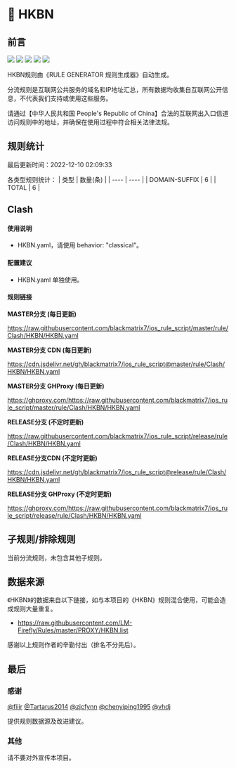 # 🧸 HKBN

## 前言

![](https://shields.io/badge/-移除重复规则-ff69b4) ![](https://shields.io/badge/-DOMAIN与DOMAIN--SUFFIX合并-green) ![](https://shields.io/badge/-DOMAIN--SUFFIX间合并-critical) ![](https://shields.io/badge/-DOMAIN--SUFFIX与DOMAIN--KEYWORD合并-blue) ![](https://shields.io/badge/-IP--CIDR(6)合并-blueviolet) 

HKBN规则由《RULE GENERATOR 规则生成器》自动生成。

分流规则是互联网公共服务的域名和IP地址汇总，所有数据均收集自互联网公开信息，不代表我们支持或使用这些服务。

请通过【中华人民共和国 People's Republic of China】合法的互联网出入口信道访问规则中的地址，并确保在使用过程中符合相关法律法规。

## 规则统计

最后更新时间：2022-12-10 02:09:33

各类型规则统计：
| 类型 | 数量(条)  | 
| ---- | ----  |
| DOMAIN-SUFFIX | 6  | 
| TOTAL | 6  | 


## Clash 

#### 使用说明
- HKBN.yaml，请使用 behavior: "classical"。

#### 配置建议
- HKBN.yaml 单独使用。

#### 规则链接
**MASTER分支 (每日更新)**

https://raw.githubusercontent.com/blackmatrix7/ios_rule_script/master/rule/Clash/HKBN/HKBN.yaml

**MASTER分支 CDN (每日更新)**

https://cdn.jsdelivr.net/gh/blackmatrix7/ios_rule_script@master/rule/Clash/HKBN/HKBN.yaml

**MASTER分支 GHProxy (每日更新)**

https://ghproxy.com/https://raw.githubusercontent.com/blackmatrix7/ios_rule_script/master/rule/Clash/HKBN/HKBN.yaml

**RELEASE分支 (不定时更新)**

https://raw.githubusercontent.com/blackmatrix7/ios_rule_script/release/rule/Clash/HKBN/HKBN.yaml

**RELEASE分支CDN (不定时更新)**

https://cdn.jsdelivr.net/gh/blackmatrix7/ios_rule_script@release/rule/Clash/HKBN/HKBN.yaml

**RELEASE分支 GHProxy (不定时更新)**

https://ghproxy.com/https://raw.githubusercontent.com/blackmatrix7/ios_rule_script/release/rule/Clash/HKBN/HKBN.yaml

## 子规则/排除规则


当前分流规则，未包含其他子规则。

## 数据来源

《HKBN》的数据来自以下链接，如与本项目的《HKBN》规则混合使用，可能会造成规则大量重复。

- https://raw.githubusercontent.com/LM-Firefly/Rules/master/PROXY/HKBN.list


感谢以上规则作者的辛勤付出（排名不分先后）。

## 最后

### 感谢

[@fiiir](https://github.com/fiiir) [@Tartarus2014](https://github.com/Tartarus2014) [@zjcfynn](https://github.com/zjcfynn) [@chenyiping1995](https://github.com/chenyiping1995) [@vhdj](https://github.com/vhdj)

提供规则数据源及改进建议。

### 其他

请不要对外宣传本项目。